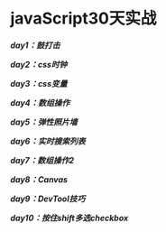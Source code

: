 # javaScript30天实战

***day1：鼓打击***

***day2：css时钟***

***day3：css变量***

***day4：数组操作***

***day5：弹性照片墙***

***day6：实时搜索列表***

***day7：数组操作2***

***day8：Canvas***

***day9：DevTool技巧***

***day10：按住shift多选checkbox***

